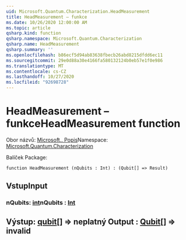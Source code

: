 ```yaml
---
uid: Microsoft.Quantum.Characterization.HeadMeasurement
title: HeadMeasurement – funkce
ms.date: 10/26/2020 12:00:00 AM
ms.topic: article
qsharp.kind: function
qsharp.namespace: Microsoft.Quantum.Characterization
qsharp.name: HeadMeasurement
qsharp.summary: ''
ms.openlocfilehash: b86ecf5d94ab83638fbecb26abd8215dfdd6ec11
ms.sourcegitcommit: 29e0d88a30e4166fa580132124b0eb57e1f0e986
ms.translationtype: MT
ms.contentlocale: cs-CZ
ms.lasthandoff: 10/27/2020
ms.locfileid: "92698728"
---
```

# <a name="headmeasurement-function"></a><span data-ttu-id="201f3-102">HeadMeasurement – funkce</span><span class="sxs-lookup"><span data-stu-id="201f3-102">HeadMeasurement function</span></span>

<span data-ttu-id="201f3-103">Obor názvů: [Microsoft.. Popis](xref:Microsoft.Quantum.Characterization)</span><span class="sxs-lookup"><span data-stu-id="201f3-103">Namespace: [Microsoft.Quantum.Characterization](xref:Microsoft.Quantum.Characterization)</span></span>

<span data-ttu-id="201f3-104">Balíček [](https://nuget.org/packages/)</span><span class="sxs-lookup"><span data-stu-id="201f3-104">Package: [](https://nuget.org/packages/)</span></span>




```qsharp
function HeadMeasurement (nQubits : Int) : (Qubit[] => Result)
```


## <a name="input"></a><span data-ttu-id="201f3-105">Vstup</span><span class="sxs-lookup"><span data-stu-id="201f3-105">Input</span></span>

### <a name="nqubits--int"></a><span data-ttu-id="201f3-106">nQubits: [int](xref:microsoft.quantum.lang-ref.int)</span><span class="sxs-lookup"><span data-stu-id="201f3-106">nQubits : [Int](xref:microsoft.quantum.lang-ref.int)</span></span>





## <a name="output--qubit--__invalidresult__"></a><span data-ttu-id="201f3-107">Výstup: [qubit](xref:microsoft.quantum.lang-ref.qubit)[] => __neplatný <Result>__</span><span class="sxs-lookup"><span data-stu-id="201f3-107">Output : [Qubit](xref:microsoft.quantum.lang-ref.qubit)[] => __invalid<Result>__</span></span> 

